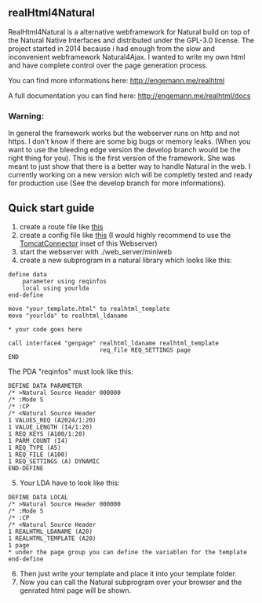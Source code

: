 ## realHtml4Natural
RealHtml4Natural is a alternative webframework for Natural build on top of the Natural Native Interfaces and distributed under the GPL-3.0 license.
The project started in 2014 because i had enough from the slow and inconvenient webframework Natural4Ajax. I wanted to write my own html and have complete control over the page generation process.

You can find more informations here: http://engemann.me/realhtml

A full documentation you can find here: http://engemann.me/realhtml/docs


### Warning:
In general the framework works but the webserver runs on http and not https. I don't know if there are some big bugs or memory leaks. (When you want to use the bleeding edge version the develop branch would be the right thing for you).
This is the first version of the framework. She was meant to just show that there is a better way to handle Natural in the web. I currently working on a new version wich will be completly tested and ready for production use (See the develop branch for more informations).

## Quick start guide

1. create a route file like [this](web_server/routes.xml)
2. create a config file like [this](web_server/config.xml)
(I would highly recommend to use the [TomcatConnector](https://github.com/audacity363/realHTML_TomcatConnector) inset of this Webserver)
3. start the webserver with ./web_server/miniweb
4. create a new subprogram in a natural library which looks like this:
``` natural
define data
    parameter using reqinfos
    local using yourlda
end-define

move "your_template.html" to realhtml_template
move "yourlda" to realhtml_ldaname

* your code goes here

call interface4 "genpage" realhtml_ldaname realhtml_template 
                          req_file REQ_SETTINGS page 
END
```

The PDA "reqinfos" must look like this:
```
DEFINE DATA PARAMETER
/* >Natural Source Header 000000
/* :Mode S
/* :CP
/* <Natural Source Header
1 VALUES_REQ (A2024/1:20)
1 VALUE_LENGTH (I4/1:20)
1 REQ_KEYS (A100/1:20)
1 PARM_COUNT (I4)
1 REQ_TYPE (A5)
1 REQ_FILE (A100)
1 REQ_SETTINGS (A) DYNAMIC
END-DEFINE

```
5. Your LDA have to look like this:
```
DEFINE DATA LOCAL
/* >Natural Source Header 000000
/* :Mode S
/* :CP
/* <Natural Source Header
1 REALHTML_LDANAME (A20)
1 REALHTML_TEMPLATE (A20)
1 page
* under the page group you can define the variablen for the template
end-define
```
6. Then just write your template and place it into your template folder. 
7. Now you can call the Natural subprogram over your browser and the genrated html page will be shown.